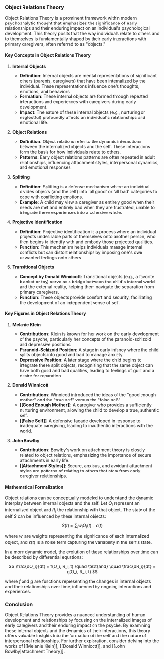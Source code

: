 ### Object Relations Theory

Object Relations Theory is a prominent framework within modern psychoanalytic thought that emphasizes the significance of early relationships and their enduring impact on an individual's psychological development. This theory posits that the way individuals relate to others and to themselves is fundamentally shaped by their early interactions with primary caregivers, often referred to as "objects."

#### Key Concepts in Object Relations Theory

1. **Internal Objects**
   - **Definition**: Internal objects are mental representations of significant others (parents, caregivers) that have been internalized by the individual. These representations influence one's thoughts, emotions, and behaviors.
   - **Formation**: These internal objects are formed through repeated interactions and experiences with caregivers during early development.
   - **Impact**: The nature of these internal objects (e.g., nurturing or neglectful) profoundly affects an individual's relationships and emotional life.

2. **Object Relations**
   - **Definition**: Object relations refer to the dynamic interactions between the internalized objects and the self. These interactions form the basis for how individuals relate to others.
   - **Patterns**: Early object relations patterns are often repeated in adult relationships, influencing attachment styles, interpersonal dynamics, and emotional responses.

3. **Splitting**
   - **Definition**: Splitting is a defense mechanism where an individual divides objects (and the self) into 'all good' or 'all bad' categories to cope with conflicting emotions.
   - **Example**: A child may view a caregiver as entirely good when their needs are met and entirely bad when they are frustrated, unable to integrate these experiences into a cohesive whole.

4. **Projective Identification**
   - **Definition**: Projective identification is a process where an individual projects undesirable parts of themselves onto another person, who then begins to identify with and embody those projected qualities.
   - **Function**: This mechanism helps individuals manage internal conflicts but can distort relationships by imposing one's own unwanted feelings onto others.

5. **Transitional Objects**
   - **Concept by Donald Winnicott**: Transitional objects (e.g., a favorite blanket or toy) serve as a bridge between the child's internal world and the external reality, helping them navigate the separation from primary caregivers.
   - **Function**: These objects provide comfort and security, facilitating the development of an independent sense of self.

#### Key Figures in Object Relations Theory

1. **Melanie Klein**
   - **Contributions**: Klein is known for her work on the early development of the psyche, particularly her concepts of the paranoid-schizoid and depressive positions.
   - **Paranoid-Schizoid Position**: A stage in early infancy where the child splits objects into good and bad to manage anxiety.
   - **Depressive Position**: A later stage where the child begins to integrate these split objects, recognizing that the same object can have both good and bad qualities, leading to feelings of guilt and a desire for reparation.

2. **Donald Winnicott**
   - **Contributions**: Winnicott introduced the ideas of the "good enough mother" and the "true self" versus the "false self."
   - **[[Good Enough Mother]]**: A caregiver who provides a sufficiently nurturing environment, allowing the child to develop a true, authentic self.
   - **[[False Self]]**: A defensive facade developed in response to inadequate caregiving, leading to inauthentic interactions with the world.

3. **John Bowlby**
   - **Contributions**: Bowlby's work on attachment theory is closely related to object relations, emphasizing the importance of secure attachments in early life.
   - **[[Attachment Styles]]**: Secure, anxious, and avoidant attachment styles are patterns of relating to others that stem from early caregiver relationships.

#### Mathematical Formalization

Object relations can be conceptually modeled to understand the dynamic interplay between internal objects and the self. Let $O_i$ represent an internalized object and $R_i$ the relationship with that object. The state of the self $S$ can be influenced by these internal objects:

$$
S(t) = \sum_{i} w_i O_i(t) + \epsilon(t)
$$

where $w_i$ are weights representing the significance of each internalized object, and $\epsilon(t)$ is a noise term capturing the variability in the self's state.

In a more dynamic model, the evolution of these relationships over time can be described by differential equations:

$$
\frac{dO_i}{dt} = f(O_i, R_i, t) \quad \text{and} \quad \frac{dR_i}{dt} = g(O_i, R_i, t)
$$

where $f$ and $g$ are functions representing the changes in internal objects and their relationships over time, influenced by ongoing interactions and experiences.

### Conclusion

Object Relations Theory provides a nuanced understanding of human development and relationships by focusing on the internalized images of early caregivers and their enduring impact on the psyche. By examining these internal objects and the dynamics of their interactions, this theory offers valuable insights into the formation of the self and the nature of interpersonal relationships. For further exploration, consider delving into the works of [[Melanie Klein]], [[Donald Winnicott]], and [[John Bowlby|Attachment Theory]].